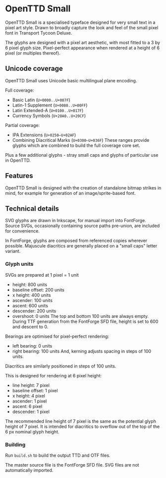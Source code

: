 # OpenTTD Small
OpenTTD Small is a specialised typeface designed for very small text in a pixel art style. Drawn to broadly capture the look and feel of the small pixel font in Transport Tycoon Deluxe.

The glyphs are designed with a pixel art aesthetic, with most fitted to a 3 by 6 pixel glyph size. Pixel-perfect appearance when rendered at a height of 6 pixel (or multiples thereof).

## Unicode coverage
OpenTTD Small uses Unicode basic multilingual plane encoding.

Full coverage:
* Basic Latin (`U+0000..U+007F`)
* Latin-1 Supplement (`U+0080..U+00FF`)
* Latin Extended-A (`U+0100..U+017F`)
* Currency Symbols (`U+20A0..U+20CF`)

Partial coverage:
* IPA Extensions (`U+0250–U+02AF`)
* Combining Diacritical Marks (`U+0300–U+036F`)
These ranges provide glyphs which are combined to build the full coverage core set.

Plus a few additional glyphs - stray small caps and glyphs of particular use in OpenTTD.

## Features
OpenTTD Small is designed with the creation of standalone bitmap strikes in mind, for example for generation of an image/sprite-based font.

## Technical details
SVG glyphs are drawn in Inkscape, for manual import into FontForge. Source SVGs, occasionally containing source paths pre-union, are included for convenience.

In FontForge, glyphs are composed from referenced copies wherever possible. Majuscule diacritics are generally placed on a "small caps" letter variant.

### Glyph units
SVGs are prepared at 1 pixel = 1 unit
* height: 800 units
* baseline offset: 200 units
* x height: 400 units
* ascender: 100 units
* ascent: 600 units
* descender: 200 units
* overshoot: 0 units
The top and bottom 100 units are always empty. During TTF generation from the FontForge SFD file, height is set to 600 and descent to 0.

Bearings are optimised for pixel-perfect rendering:
* left bearing: 0 units
* right bearing: 100 units
And, kerning adjusts spacing in steps of 100 units.

Diacritics are similarly positioned in steps of 100 units.

This is designed for rendering at 6 pixel height:
* line height: 7 pixel
* baseline offset: 1 pixel
* x height: 4 pixel
* ascender: 1 pixel
* ascent: 6 pixel
* descender: 1 pixel

The recommended line height of 7 pixel is the same as the potential glyph height of 7 pixel. It is intended for diacritics to overflow out of the top of the 6 px nominal glyph height.

### Building
Run `build.sh` to build the output TTD and OTF files.

The master source file is the FontForge SFD file. SVG files are not automatically imported.